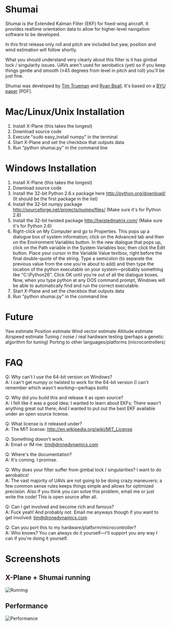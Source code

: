 Shumai
======

Shumai is _the_ Extended Kalman Filter (EKF) for fixed-wing aircraft. It provides realtime orientation data to allow for higher-level navigation software to be developed.

In this first release only roll and pitch are included but yaw, position and wind estimation will follow shortly.

What you should understand very clearly about this filter is it has gimbal lock / singularity issues. UAVs aren't used for aerobatics (yet) so if you keep things gentle and smooth (±45 degrees from level in pitch and roll) you'll be just fine.

Shumai was developed by [Tim Trueman](http://github.com/timtrueman) and [Ryan Beall](http://diydrones.com/profile/RyanBeall). It's based on a [BYU paper](http://contentdm.lib.byu.edu/ETD/image/etd1527.pdf) [PDF].

Mac/Linux/Unix Installation
==========
1. Install X-Plane (this takes the longest)
2. Download source code
3. Execute "sudo easy_install numpy" in the terminal
4. Start X-Plane and set the checkbox that outputs data
5. Run "python shumai.py" in the command line

Windows Installation
==========
1. Install X-Plane (this takes the longest)
2. Download source code
3. Install the 32-bit Python 2.6.x package here http://python.org/download/ (It should be the first package in the list)
4. Install the 32-bit numpy package http://sourceforge.net/projects/numpy/files/ (Make sure it's for Python 2.6)
5. Install the 32-bit twisted package http://twistedmatrix.com/ (Make sure it's for Python 2.6)
6. Right-click on My Computer and go to Properties. This pops up a dialogue box of system information; click on the Advanced tab and then on the Environment Variables button. In the new dialogue that pops up, click on the Path variable in the System Variables box; then click the Edit button. Place your cursor in the Variable Value textbox, right before the final double-quote of the string. Type a semicolon (to separate the previous value from the one you're about to add) and then type the location of the python executable on your system—probably something like "C:\Python26". Click OK until you're out of all the dialogue boxes. Now, when you type python at any DOS command prompt, Windows will be able to automatically find and run the correct executable.
7. Start X-Plane and set the checkbox that outputs data
8. Run "python shumai.py" in the command line

Future
=============
Yaw estimate
Position estimate
Wind vector estimate
Altitude estimate
Airspeed estimate
Tuning / noise / real hardware testing (perhaps a genetic algorithm for tuning)
Porting to other languages/platforms (microcontrollers)

FAQ
===

Q: Why can't I use the 64-bit version on Windows?<br/>
A: I can't get numpy or twisted to work for the 64-bit version (I can't remember which wasn't working—perhaps both)

Q: Why did you build this and release it as open source?<br/>
A: I felt like it was a good idea; I wanted to learn about EKFs; There wasn't anything great out there; And I wanted to put out the best EKF available under an open source license.

Q: What license is it released under?<br/>
A: The MIT license: http://en.wikipedia.org/wiki/MIT_License

Q: Something doesn't work.<br/>
A: Email or IM me: tim@dronedynamics.com
   
Q: Where's the documentation?<br/>
A: It's coming. I promise.

Q: Why does your filter suffer from gimbal lock / singularities? I want to do aerobatics!<br/>
A: The vast majority of UAVs are not going to be doing crazy maneuvers; a few common sense rules keeps things simple and allows for optimized precision. Also if you think you can solve this problem, email me or just write the code! This is open source after all.

Q: Can I get involved and become rich and famous?<br/>
A: Fuck yeah! And probably not. Email me anyways though if you want to get involved: tim@dronedynamics.com

Q: Can you port this to my hardware/platform/microcontroller?<br/>
A: Who knows? You can always do it yourself—I'll support you any way I can if you're doing it yourself.

Screenshots
===========
X-Plane + Shumai running
---------
![Running](http://dronedynamics.com/shumai-running.jpg)

Performance
--------
![Performance](http://dronedynamics.com/shumai-performance.jpg)
